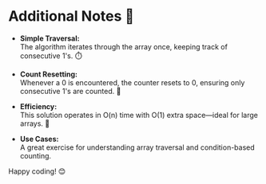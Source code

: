 # Additional Notes 📝

- **Simple Traversal:**  
  The algorithm iterates through the array once, keeping track of consecutive 1's. ⏱️

- **Count Resetting:**  
  Whenever a 0 is encountered, the counter resets to 0, ensuring only consecutive 1's are counted. 🔄

- **Efficiency:**  
  This solution operates in O(n) time with O(1) extra space—ideal for large arrays. 🚀

- **Use Cases:**  
  A great exercise for understanding array traversal and condition-based counting.

Happy coding! 😊
